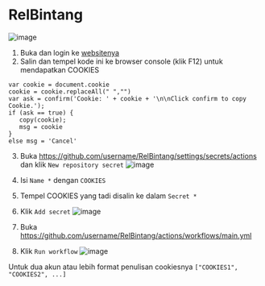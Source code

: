 # RelBintang
![image](https://user-images.githubusercontent.com/45286708/234468868-882684ff-82ef-452b-922d-7ca4306563ce.png)



1. Buka dan login ke [websitenya](https://act.hoyolab.com/bbs/event/signin/hkrpg/index.html?act_id=e202303301540311&hyl_auth_required=true&hyl_presentation_style=fullscreen&lang=en&plat_type=pc) 
2. Salin dan tempel kode ini ke browser console (klik F12) untuk mendapatkan COOKIES
 ```
var cookie = document.cookie
cookie = cookie.replaceAll(" ","")
var ask = confirm('Cookie: ' + cookie + '\n\nClick confirm to copy Cookie.'); 
if (ask == true) { 
    copy(cookie); 
    msg = cookie 
} 
else msg = 'Cancel'
```

3. Buka https://github.com/username/RelBintang/settings/secrets/actions dan klik `New repository secret`
![image](https://user-images.githubusercontent.com/45286708/234468103-12ead4c9-84cc-4e49-b78d-871fcbe358f7.png)

4. Isi `Name *` dengan `COOKIES`
5. Tempel COOKIES yang tadi disalin ke dalam `Secret *`
6. Klik `Add secret`
![image](https://user-images.githubusercontent.com/45286708/234468227-b226bbbf-030c-4ca4-ae0e-46d8c46d88d5.png)

7. Buka https://github.com/username/RelBintang/actions/workflows/main.yml
8. Klik `Run workflow`
![image](https://user-images.githubusercontent.com/45286708/234468303-61e1ce3c-f2d4-41cd-b315-8816d607e01a.png)

Untuk dua akun atau lebih format penulisan cookiesnya `["COOKIES1", "COOKIES2", ...]`
